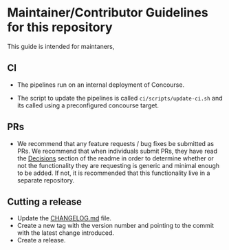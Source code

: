 # Maintainer/Contributor Guidelines for this repository

This guide is intended for maintaners,

## CI

- The pipelines run on an internal deployment of Concourse.

- The script to update the pipelines is called `ci/scripts/update-ci.sh` and its called using a preconfigured concourse target.

## PRs

- We recommend that any feature requests / bug fixes be submitted as PRs. We recommend that when individuals
submit PRs, they have read the [Decisions](README.md#decisions) section of the readme in order to determine whether or not
the functionality they are requesting is generic and minimal enough to be added. If not, it is recommended
that this functionality live in a separate repository.

## Cutting a release

- Update the [CHANGELOG.md](CHANGELOG.md) file.
- Create a new tag with the version number and pointing to the commit with the latest change introduced.
- Create a release.
